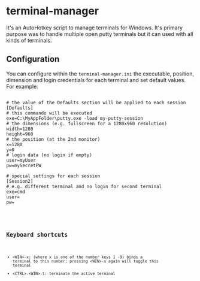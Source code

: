 terminal-manager
================

It's an AutoHotkey script to manage terminals for Windows. It's primary purpose was to handle multiple open putty terminals but it can used with all kinds of terminals. 

Configuration
-------------
You can configure within the <code>terminal-manager.ini</code> the executable, position, dimension and login credentials for each terminal and set default values. For example:
<pre><code>
# the value of the Defaults section will be applied to each session
[Defaults]
# this commando will be executed
exe=C:\MyAppFolder\putty.exe -load my-putty-session
# the dimensions (e.g. fullscreen for a 1280x960 resolution)
width=1280
height=960
# the position (at the 2nd monitor)
x=1280
y=0
# login data (no login if empty)
user=myUser
pw=mySecretPW

# special settings for each session
[Session2]
# e.g. different terminal and no login for second terminal
exe=cmd
user=
pw=

<code></pre>

Keyboard shortcuts
------------------
* \<WIN\>-x: (where x is one of the number keys 1 -9) binds a terminal to this number; pressing \<WIN\>-x again will toggle this terminal
* \<CTRL\>-\<WIN\>-t: terminate the active terminal
